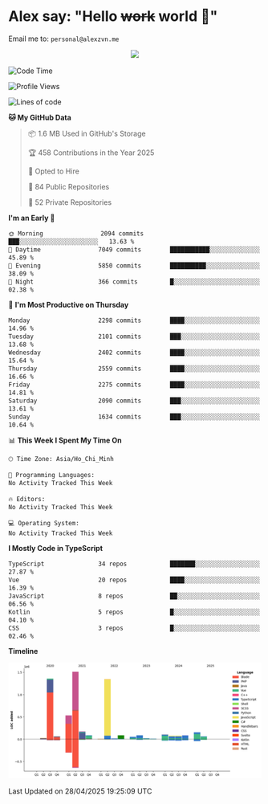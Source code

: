 # Alex say: "Hello ~~work~~ world 🐾"
Email me to: `personal@alexzvn.me`


<p align=center>
  <a href="https://skillicons.dev">
    <img src="https://skillicons.dev/icons?i=ts,js,php,nodejs,bun,vue,nuxt,react,svelte,tauri,laravel,rust,mongodb,docker,electron,redis,rabbitmq,tailwind,git,cloudflare,elysia,mysql,nginx,rollupjs,sentry,ubuntu,yarn,html,css,vite" />
  </a>
</p>

<!--START_SECTION:waka-->
![Code Time](http://img.shields.io/badge/Code%20Time-1%2C066%20hrs%2055%20mins-blue)

![Profile Views](http://img.shields.io/badge/Profile%20Views-0-blue)

![Lines of code](https://img.shields.io/badge/From%20Hello%20World%20I%27ve%20Written-5.9%20million%20lines%20of%20code-blue)

**🐱 My GitHub Data** 

> 📦 1.6 MB Used in GitHub's Storage 
 > 
> 🏆 458 Contributions in the Year 2025
 > 
> 💼 Opted to Hire
 > 
> 📜 84 Public Repositories 
 > 
> 🔑 52 Private Repositories 
 > 
**I'm an Early 🐤** 

```text
🌞 Morning                2094 commits        ███░░░░░░░░░░░░░░░░░░░░░░   13.63 % 
🌆 Daytime                7049 commits        ███████████░░░░░░░░░░░░░░   45.89 % 
🌃 Evening                5850 commits        ██████████░░░░░░░░░░░░░░░   38.09 % 
🌙 Night                  366 commits         █░░░░░░░░░░░░░░░░░░░░░░░░   02.38 % 
```
📅 **I'm Most Productive on Thursday** 

```text
Monday                   2298 commits        ████░░░░░░░░░░░░░░░░░░░░░   14.96 % 
Tuesday                  2101 commits        ███░░░░░░░░░░░░░░░░░░░░░░   13.68 % 
Wednesday                2402 commits        ████░░░░░░░░░░░░░░░░░░░░░   15.64 % 
Thursday                 2559 commits        ████░░░░░░░░░░░░░░░░░░░░░   16.66 % 
Friday                   2275 commits        ████░░░░░░░░░░░░░░░░░░░░░   14.81 % 
Saturday                 2090 commits        ███░░░░░░░░░░░░░░░░░░░░░░   13.61 % 
Sunday                   1634 commits        ███░░░░░░░░░░░░░░░░░░░░░░   10.64 % 
```


📊 **This Week I Spent My Time On** 

```text
🕑︎ Time Zone: Asia/Ho_Chi_Minh

💬 Programming Languages: 
No Activity Tracked This Week

🔥 Editors: 
No Activity Tracked This Week

💻 Operating System: 
No Activity Tracked This Week
```

**I Mostly Code in TypeScript** 

```text
TypeScript               34 repos            ███████░░░░░░░░░░░░░░░░░░   27.87 % 
Vue                      20 repos            ████░░░░░░░░░░░░░░░░░░░░░   16.39 % 
JavaScript               8 repos             ██░░░░░░░░░░░░░░░░░░░░░░░   06.56 % 
Kotlin                   5 repos             █░░░░░░░░░░░░░░░░░░░░░░░░   04.10 % 
CSS                      3 repos             █░░░░░░░░░░░░░░░░░░░░░░░░   02.46 % 
```



**Timeline**

![Lines of Code chart](https://raw.githubusercontent.com/alexzvn/alexzvn/main/assets/bar_graph.png)


 Last Updated on 28/04/2025 19:25:09 UTC
<!--END_SECTION:waka-->
